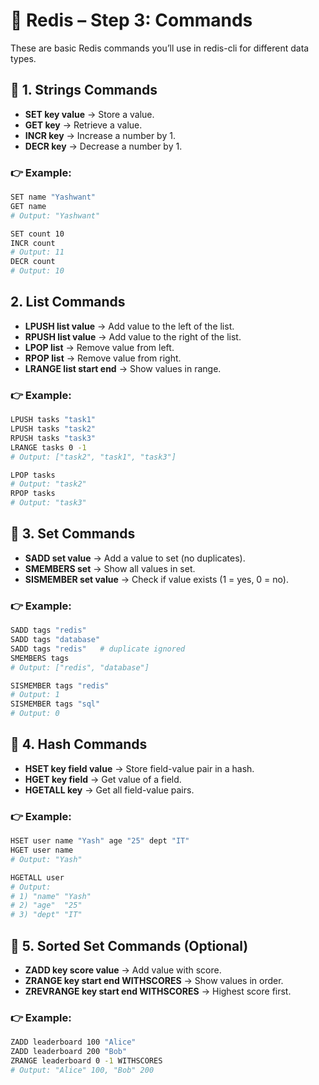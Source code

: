 # 📘 Redis – Step 3: Commands

These are basic Redis commands you’ll use in redis-cli for different data types.

## 🔹 1. Strings Commands

- **SET key value** → Store a value.  
- **GET key** → Retrieve a value.  
- **INCR key** → Increase a number by 1.  
- **DECR key** → Decrease a number by 1.  

### 👉 Example:

```bash
SET name "Yashwant"
GET name
# Output: "Yashwant"

SET count 10
INCR count
# Output: 11
DECR count
# Output: 10
```

## 2. List Commands

- **LPUSH list value** → Add value to the left of the list.  
- **RPUSH list value** → Add value to the right of the list.  
- **LPOP list** → Remove value from left.  
- **RPOP list** → Remove value from right.  
- **LRANGE list start end** → Show values in range.  

### 👉 Example:

```bash
LPUSH tasks "task1"
LPUSH tasks "task2"
RPUSH tasks "task3"
LRANGE tasks 0 -1
# Output: ["task2", "task1", "task3"]

LPOP tasks
# Output: "task2"
RPOP tasks
# Output: "task3"
```

## 🔹 3. Set Commands

- **SADD set value** → Add a value to set (no duplicates).  
- **SMEMBERS set** → Show all values in set.  
- **SISMEMBER set value** → Check if value exists (1 = yes, 0 = no).  

### 👉 Example:

```bash
SADD tags "redis"
SADD tags "database"
SADD tags "redis"   # duplicate ignored
SMEMBERS tags
# Output: ["redis", "database"]

SISMEMBER tags "redis"
# Output: 1
SISMEMBER tags "sql"
# Output: 0
```

## 🔹 4. Hash Commands

- **HSET key field value** → Store field-value pair in a hash.  
- **HGET key field** → Get value of a field.  
- **HGETALL key** → Get all field-value pairs.  

### 👉 Example:

```bash
HSET user name "Yash" age "25" dept "IT"
HGET user name
# Output: "Yash"

HGETALL user
# Output: 
# 1) "name" "Yash"
# 2) "age"  "25"
# 3) "dept" "IT"
```

## 🔹 5. Sorted Set Commands (Optional)

- **ZADD key score value** → Add value with score.  
- **ZRANGE key start end WITHSCORES** → Show values in order.  
- **ZREVRANGE key start end WITHSCORES** → Highest score first.  

### 👉 Example:

```bash
ZADD leaderboard 100 "Alice"
ZADD leaderboard 200 "Bob"
ZRANGE leaderboard 0 -1 WITHSCORES
# Output: "Alice" 100, "Bob" 200
```

